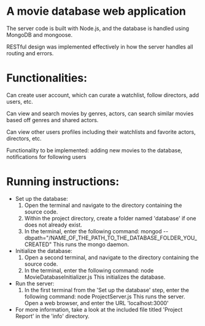 A movie database web application
================================

The server code is built with Node.js, and the database is handled using MongoDB and mongoose. 

RESTful design was implemented effectively in how the server handles all routing and errors.

Functionalities:
================
Can create user account, which can curate a watchlist, follow directors, add users, etc.

Can view and search movies by genres, actors, can search similar movies based off genres and shared actors.

Can view other users profiles including their watchlists and favorite actors, directors, etc.

Functionality to be implemented: adding new movies to the database, notifications for following users

Running instructions:
=====================

  - Set up the database:
    1. Open the terminal and navigate to the directory containing the source code.
    2. Within the project directory, create a folder named 'database' if one does not already exist.
    3. In the terminal, enter the following command:
            mongod --dbpath="/NAME_OF_THE_PATH_TO_THE_DATABASE_FOLDER_YOU_CREATED"
       This runs the mongo daemon.
  - Initialize the database:
    1. Open a second terminal, and navigate to the directory containing the source code.
    2. In the terminal, enter the following command:
            node MovieDatabaseInitializer.js
       This initializes the database.
  - Run the server:
    1. In the first terminal from the 'Set up the database' step, enter the following command:
            node ProjectServer.js
       This runs the server. Open a web browser, and enter the URL 'localhost:3000'
  - For more information, take a look at the included file titled 'Project Report' in the 'info' directory.
